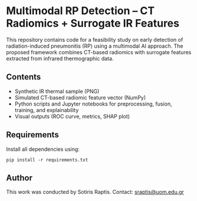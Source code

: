 # Multimodal RP Detection – CT Radiomics + Surrogate IR Features

This repository contains code for a feasibility study on early detection of radiation-induced pneumonitis (RP) using a multimodal AI approach. The proposed framework combines CT-based radiomics with surrogate features extracted from infrared thermographic data.

## Contents
- Synthetic IR thermal sample (PNG)
- Simulated CT-based radiomic feature vector (NumPy)
- Python scripts and Jupyter notebooks for preprocessing, fusion, training, and explainability
- Visual outputs (ROC curve, metrics, SHAP plot)

## Requirements
Install all dependencies using:
```
pip install -r requirements.txt
```

## Author
This work was conducted by Sotiris Raptis. Contact: sraptis@uom.edu.gr
